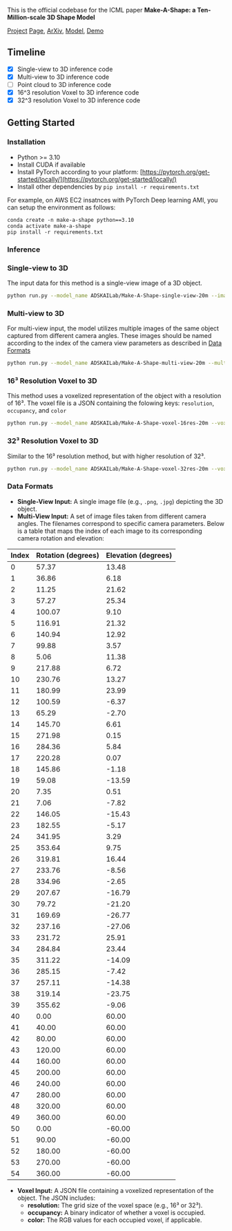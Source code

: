 This is the official codebase for the ICML paper **Make-A-Shape: a Ten-Million-scale 3D Shape Model**

[Project](https://www.research.autodesk.com/publications/generative-ai-make-a-shape/) [Page](https://edward1997104.github.io/make-a-shape/), [ArXiv](https://arxiv.org/abs/2401.11067), [Model](https://github.com/AutodeskAILab/Make-a-Shape), [Demo](https://github.com/AutodeskAILab/Make-a-Shape)

## Timeline
- [x] Single-view to 3D inference code
- [x] Multi-view to 3D inference code
- [ ] Point cloud to 3D inference code
- [x] 16^3 resolution Voxel to 3D inference code
- [x] 32^3 resolution Voxel to 3D inference code

## Getting Started

### Installation
- Python >= 3.10
- Install CUDA if available
- Install PyTorch according to your platform: [https://pytorch.org/get-started/locally/](https://pytorch.org/get-started/locally/) 
- Install other dependencies by `pip install -r requirements.txt`

For example, on AWS EC2 insatnces with PyTorch Deep learning AMI, you can setup the environment as follows:
```
conda create -n make-a-shape python==3.10
conda activate make-a-shape
pip install -r requirements.txt
```
### Inference

### Single-view to 3D

The input data for this method is a single-view image of a 3D object.

```sh
python run.py --model_name ADSKAILab/Make-A-Shape-single-view-20m --images examples/single_view/jenga.png --output_dir examples --output_format obj 
```

### Multi-view to 3D

For multi-view input, the model utilizes multiple images of the same object captured from different camera angles. These images should be named according to the index of the camera view parameters as described in [Data Formats](#data-formats)

```sh
python run.py --model_name ADSKAILab/Make-A-Shape-multi-view-20m --multi_view_images examples/multi_view/000.png examples/multi_view/006.png examples/multi_view/010.png examples/multi_view/026.png --output_dir examples --output_format obj 
```


### 16³ Resolution Voxel to 3D

This method uses a voxelized representation of the object with a resolution of 16³. The voxel file is a JSON containing the folowing keys: `resolution`, `occupancy`, and `color`

```sh
python run.py --model_name ADSKAILab/Make-A-Shape-voxel-16res-20m --voxel_files examples/voxel/voxel_16.json --output_dir examples --output_format obj
```

### 32³ Resolution Voxel to 3D

Similar to the 16³ resolution method, but with higher resolution of 32³. 

```sh
python run.py --model_name ADSKAILab/Make-A-Shape-voxel-32res-20m --voxel_files examples/voxel/voxel_32.json --output_dir examples --output_format obj
```

### Data Formats

- **Single-View Input:** A single image file (e.g., `.png`, `.jpg`) depicting the 3D object.
- **Multi-View Input:** A set of image files taken from different camera angles. The filenames correspond to specific camera parameters. Below is a table that maps the index of each image to its corresponding camera rotation and elevation:

| **Index** | **Rotation (degrees)** | **Elevation (degrees)** |
|-----------|------------------------|-------------------------|
| 0         | 57.37                  | 13.48                   |
| 1         | 36.86                  | 6.18                    |
| 2         | 11.25                  | 21.62                   |
| 3         | 57.27                  | 25.34                   |
| 4         | 100.07                 | 9.10                    |
| 5         | 116.91                 | 21.32                   |
| 6         | 140.94                 | 12.92                   |
| 7         | 99.88                  | 3.57                    |
| 8         | 5.06                   | 11.38                   |
| 9         | 217.88                 | 6.72                    |
| 10        | 230.76                 | 13.27                   |
| 11        | 180.99                 | 23.99                   |
| 12        | 100.59                 | -6.37                   |
| 13        | 65.29                  | -2.70                   |
| 14        | 145.70                 | 6.61                    |
| 15        | 271.98                 | 0.15                    |
| 16        | 284.36                 | 5.84                    |
| 17        | 220.28                 | 0.07                    |
| 18        | 145.86                 | -1.18                   |
| 19        | 59.08                  | -13.59                  |
| 20        | 7.35                   | 0.51                    |
| 21        | 7.06                   | -7.82                   |
| 22        | 146.05                 | -15.43                  |
| 23        | 182.55                 | -5.17                   |
| 24        | 341.95                 | 3.29                    |
| 25        | 353.64                 | 9.75                    |
| 26        | 319.81                 | 16.44                   |
| 27        | 233.76                 | -8.56                   |
| 28        | 334.96                 | -2.65                   |
| 29        | 207.67                 | -16.79                  |
| 30        | 79.72                  | -21.20                  |
| 31        | 169.69                 | -26.77                  |
| 32        | 237.16                 | -27.06                  |
| 33        | 231.72                 | 25.91                   |
| 34        | 284.84                 | 23.44                   |
| 35        | 311.22                 | -14.09                  |
| 36        | 285.15                 | -7.42                   |
| 37        | 257.11                 | -14.38                  |
| 38        | 319.14                 | -23.75                  |
| 39        | 355.62                 | -9.06                   |
| 40        | 0.00                   | 60.00                   |
| 41        | 40.00                  | 60.00                   |
| 42        | 80.00                  | 60.00                   |
| 43        | 120.00                 | 60.00                   |
| 44        | 160.00                 | 60.00                   |
| 45        | 200.00                 | 60.00                   |
| 46        | 240.00                 | 60.00                   |
| 47        | 280.00                 | 60.00                   |
| 48        | 320.00                 | 60.00                   |
| 49        | 360.00                 | 60.00                   |
| 50        | 0.00                   | -60.00                  |
| 51        | 90.00                  | -60.00                  |
| 52        | 180.00                 | -60.00                  |
| 53        | 270.00                 | -60.00                  |
| 54        | 360.00                 | -60.00                  |

- **Voxel Input:** A JSON file containing a voxelized representation of the object. The JSON includes:
  - **resolution:** The grid size of the voxel space (e.g., 16³ or 32³).
  - **occupancy:** A binary indicator of whether a voxel is occupied.
  - **color:** The RGB values for each occupied voxel, if applicable. 
